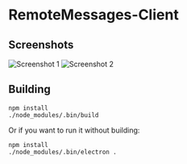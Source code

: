 # RemoteMessages-Client

## Screenshots
![Screenshot 1](http://i.imgur.com/1ZG6LST.png)
![Screenshot 2](http://i.imgur.com/ctMdGE6.png)

## Building
```
npm install
./node_modules/.bin/build
```
Or if you want to run it without building:
```
npm install
./node_modules/.bin/electron .
```

